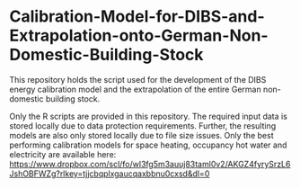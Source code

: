 # Calibration-Model-for-DIBS-and-Extrapolation-onto-German-Non-Domestic-Building-Stock
This repository holds the script used for the development of the DIBS energy calibration model and the extrapolation of the entire German non-domestic building stock. 

Only the R scripts are provided in this repository. The required input data is stored locally due to data protection requirements. Further, the resulting models are also only stored locally due to file size issues. Only the best performing calibration models for space heating, occupancy hot water and electricity are available here: https://www.dropbox.com/scl/fo/wl3fg5m3auuj83taml0v2/AKGZ4fyrySrzL6JshOBFWZg?rlkey=tjjcbqplxgaucqaxbbnu0cxsd&dl=0
